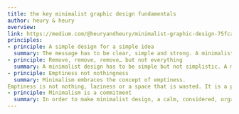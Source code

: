 ```yaml
---
title: the key minimalist graphic design fundamentals
author: heury & heury
overview:
link: https://medium.com/@heuryandheury/minimalist-graphic-design-75fca132b380
principles:
- principle: A simple design for a simple idea
  summary: The message has to be clear, simple and strong. A minimalist design is only achieved through an effective message. Inversely, if the message is lame or obscure, a minimalist design will not help. The result will be confused, poor, even worthless. Through a minimalist design, it is a simple idea that becomes obvious.
- principle: Remove, remove, remove… but not everything
  summary: A minimalist design has to be simple but not simplistic. A minimalist design does not occur to the detriment of the message that it supports. Facilitating the reading and giving meaning is what minimalist design is all about.
- principle: Emptiness not nothingness
  summary: Minimalism embraces the concept of emptiness.
Emptiness is not nothing, laziness or a space that is wasted. It is a powerful something that permits to highlight a limited number of elements that are necessary and sufficient.
- principle: Minimalism is a commitment
  summary: In order to make minimalist design, a calm, considered, organized work is necessary. But it is something you can practice everyday and not just in design application. It is an attitude. Whatever you do, try to make it simple, without hysteria.
---
```

